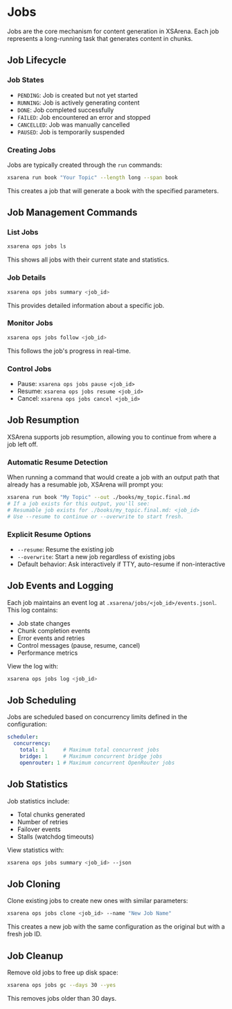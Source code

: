 # Jobs

Jobs are the core mechanism for content generation in XSArena. Each job represents a long-running task that generates content in chunks.

## Job Lifecycle

### Job States

- `PENDING`: Job is created but not yet started
- `RUNNING`: Job is actively generating content
- `DONE`: Job completed successfully
- `FAILED`: Job encountered an error and stopped
- `CANCELLED`: Job was manually cancelled
- `PAUSED`: Job is temporarily suspended

### Creating Jobs

Jobs are typically created through the `run` commands:

```bash
xsarena run book "Your Topic" --length long --span book
```

This creates a job that will generate a book with the specified parameters.

## Job Management Commands

### List Jobs

```bash
xsarena ops jobs ls
```

This shows all jobs with their current state and statistics.

### Job Details

```bash
xsarena ops jobs summary <job_id>
```

This provides detailed information about a specific job.

### Monitor Jobs

```bash
xsarena ops jobs follow <job_id>
```

This follows the job's progress in real-time.

### Control Jobs

- Pause: `xsarena ops jobs pause <job_id>`
- Resume: `xsarena ops jobs resume <job_id>`
- Cancel: `xsarena ops jobs cancel <job_id>`

## Job Resumption

XSArena supports job resumption, allowing you to continue from where a job left off.

### Automatic Resume Detection

When running a command that would create a job with an output path that already has a resumable job, XSArena will prompt you:

```bash
xsarena run book "My Topic" --out ./books/my_topic.final.md
# If a job exists for this output, you'll see:
# Resumable job exists for ./books/my_topic.final.md: <job_id>
# Use --resume to continue or --overwrite to start fresh.
```

### Explicit Resume Options

- `--resume`: Resume the existing job
- `--overwrite`: Start a new job regardless of existing jobs
- Default behavior: Ask interactively if TTY, auto-resume if non-interactive

## Job Events and Logging

Each job maintains an event log at `.xsarena/jobs/<job_id>/events.jsonl`. This log contains:

- Job state changes
- Chunk completion events
- Error events and retries
- Control messages (pause, resume, cancel)
- Performance metrics

View the log with:
```bash
xsarena ops jobs log <job_id>
```

## Job Scheduling

Jobs are scheduled based on concurrency limits defined in the configuration:

```yaml
scheduler:
  concurrency:
    total: 1      # Maximum total concurrent jobs
    bridge: 1     # Maximum concurrent bridge jobs
    openrouter: 1 # Maximum concurrent OpenRouter jobs
```

## Job Statistics

Job statistics include:

- Total chunks generated
- Number of retries
- Failover events
- Stalls (watchdog timeouts)

View statistics with:
```bash
xsarena ops jobs summary <job_id> --json
```

## Job Cloning

Clone existing jobs to create new ones with similar parameters:

```bash
xsarena ops jobs clone <job_id> --name "New Job Name"
```

This creates a new job with the same configuration as the original but with a fresh job ID.

## Job Cleanup

Remove old jobs to free up disk space:

```bash
xsarena ops jobs gc --days 30 --yes
```

This removes jobs older than 30 days.
